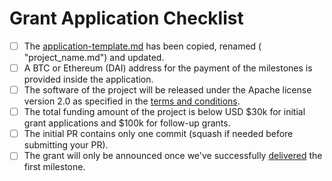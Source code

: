 # Grant Application Checklist

- [ ] The [application-template.md](https://github.com/w3f/Open-Grants-Program/blob/master/applications/application-template.md) has been copied, renamed ( "project_name.md") and updated.
- [ ] A BTC or Ethereum (DAI) address for the payment of the milestones is provided inside the application.  
- [ ] The software of the project will be released under the Apache license version 2.0 as specified in the [terms and conditions](https://gist.github.com/Noc2/75bc58e8ce9b5d419ff883b0cf2b8c19).
- [ ] The total funding amount of the project is below USD $30k for initial grant applications and $100k for follow-up grants.
- [ ] The initial PR contains only one commit (squash if needed before submitting your PR).
- [ ] The grant will only be announced once we've successfully [delivered](https://github.com/w3f/Grant-Milestone-Delivery) the first milestone.
